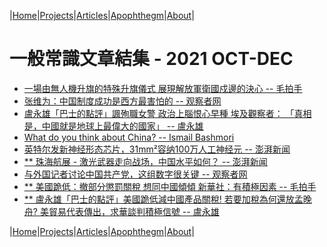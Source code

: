 |[Home](/README.md)|[Projects](/projects.md)|[Articles](/articles.md)|[Apophthegm](/apophthegm.md)|[About](/about.md)|

# 一般常識文章結集 - 2021 OCT-DEC

- [一場由無人機升旗的特殊升旗儀式 展現解放軍衛國戍邊的決心 -- 毛拍手](https://www.bastillepost.com/hongkong/article/9338751-%e4%b8%80%e5%a0%b4%e7%94%b1%e7%84%a1%e4%ba%ba%e6%a9%9f%e5%8d%87%e6%97%97%e7%9a%84%e7%89%b9%e6%ae%8a%e5%8d%87%e6%97%97%e5%84%80%e5%bc%8f-%e5%b1%95%e7%8f%be%e8%a7%a3%e6%94%be%e8%bb%8d%e8%a1%9b%e5%9c%8b)  
- [张维为：中国制度成功是西方最害怕的 -- 观察者网](https://www.guancha.cn/ZhangWeiWei/2021_10_01_609346.shtml)  
- [盧永雄「巴士的點評」諷殉職女警 政治上腦恨心早種 埃及觀察者： 「真相是，中國就是地球上最偉大的國家」 -- 盧永雄](https://www.bastillepost.com/hongkong/article/9345276-%e7%9b%a7%e6%b0%b8%e9%9b%84%e3%80%8c%e5%b7%b4%e5%a3%ab%e7%9a%84%e9%bb%9e%e8%a9%95%e3%80%8d%e8%ab%b7%e6%ae%89%e8%81%b7%e5%a5%b3%e8%ad%a6-%e6%94%bf%e6%b2%bb%e4%b8%8a%e8%85%a6%e6%81%a8%e5%bf%83%e6%97%a9)  
- [What do you think about China? -- Ismail Bashmori](https://www.quora.com/What-do-you-think-about-China-4/answer/Ismail-Bashmori)  
- [英特尔发新神经形态芯片，31mm²容纳100万人工神经元 -- 澎湃新闻](https://www.thepaper.cn/newsDetail_forward_14775695)  
- [** 珠海航展 - 激光武器走向战场，中国水平如何？ -- 澎湃新闻](https://www.thepaper.cn/newsDetail_forward_14782410)  
- [与外国记者讨论中国共产党，这组数字很关键 -- 观察者网](https://user.guancha.cn/main/content?id=606882)  
- [** 美國跪低：撤部分懲罰關稅 想同中國傾傾 新華社：有積極因素 -- 毛拍手](https://www.bastillepost.com/hongkong/article/9363193-%e7%be%8e%e5%9c%8b%e8%b7%aa%e4%bd%8e%ef%bc%9a%e6%92%a4%e9%83%a8%e5%88%86%e6%87%b2%e7%bd%b0%e9%97%9c%e7%a8%85-%e6%83%b3%e5%90%8c%e4%b8%ad%e5%9c%8b%e5%82%be%e5%82%be-%e6%96%b0%e8%8f%af%e7%a4%be%ef%bc%9a)  
- [** 盧永雄「巴士的點評」美國跪低減中國產品關稅! 若要加稅為何還放孟晚舟? 美貿易代表傳出，求華談判積極信號 -- 盧永雄](https://www.bastillepost.com/hongkong/article/9364472-%e7%9b%a7%e6%b0%b8%e9%9b%84%e3%80%8c%e5%b7%b4%e5%a3%ab%e7%9a%84%e9%bb%9e%e8%a9%95%e3%80%8d%e7%be%8e%e5%9c%8b%e8%b7%aa%e4%bd%8e%e6%b8%9b%e4%b8%ad%e5%9c%8b%e7%94%a2%e5%93%81%e9%97%9c%e7%a8%85)  

|[Home](/README.md)|[Projects](/projects.md)|[Articles](/articles.md)|[Apophthegm](/apophthegm.md)|[About](/about.md)|
